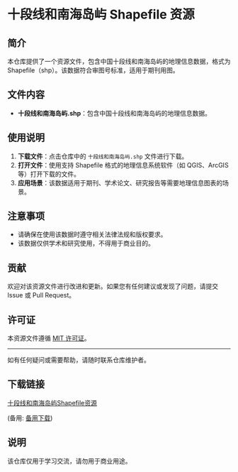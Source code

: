 # 十段线和南海岛屿 Shapefile 资源

## 简介

本仓库提供了一个资源文件，包含中国十段线和南海岛屿的地理信息数据，格式为 Shapefile（shp）。该数据符合审图号标准，适用于期刊用图。

## 文件内容

- **十段线和南海岛屿.shp**：包含中国十段线和南海岛屿的地理信息数据。

## 使用说明

1. **下载文件**：点击仓库中的 `十段线和南海岛屿.shp` 文件进行下载。
2. **打开文件**：使用支持 Shapefile 格式的地理信息系统软件（如 QGIS、ArcGIS 等）打开下载的文件。
3. **应用场景**：该数据适用于期刊、学术论文、研究报告等需要地理信息图表的场景。

## 注意事项

- 请确保在使用该数据时遵守相关法律法规和版权要求。
- 该数据仅供学术和研究使用，不得用于商业目的。

## 贡献

欢迎对该资源文件进行改进和更新。如果您有任何建议或发现了问题，请提交 Issue 或 Pull Request。

## 许可证

本资源文件遵循 [MIT 许可证](LICENSE)。

---

如有任何疑问或需要帮助，请随时联系仓库维护者。

## 下载链接
[十段线和南海岛屿Shapefile资源](https://pan.quark.cn/s/23cdf6c458ee) 

(备用: [备用下载](https://pan.baidu.com/s/1II16dbbjPkobEhMcSzKmIA?pwd=1234))

## 说明

该仓库仅用于学习交流，请勿用于商业用途。
